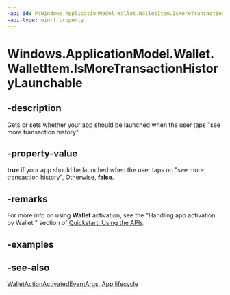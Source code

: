 ```yaml
---
-api-id: P:Windows.ApplicationModel.Wallet.WalletItem.IsMoreTransactionHistoryLaunchable
-api-type: winrt property
---
```


<!-- Property syntax
public bool IsMoreTransactionHistoryLaunchable { get;  set; }
-->

# Windows.ApplicationModel.Wallet.WalletItem.IsMoreTransactionHistoryLaunchable

## -description
Gets or sets whether your app should be launched when the user taps "see more transaction history".

## -property-value
**true** if your app should be launched when the user taps on "see more transaction history", Otherwise, **false**.

## -remarks
For more info on using **Wallet** activation, see the "Handling app activation by Wallet " section of [Quickstart: Using the   APIs](http://msdn.microsoft.com/library/4312628c-37a3-48a7-b41f-14605d478cf7).

## -examples

## -see-also
[WalletActionActivatedEventArgs](../windows.applicationmodel.activation/walletactionactivatedeventargs.md), [App lifecycle](http://msdn.microsoft.com/library/6c469e77-f1e3-4859-a27b-c326f9616d10)